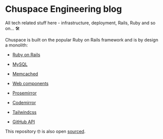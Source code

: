 # Chuspace Engineering blog 

All tech related stuff here - infrastructure, deployment, Rails, Ruby and so on... 🛠

Chuspace is built on the popular Ruby on Rails framework and is by design a monolith:

* [Ruby on Rails](https://rubyonrails.org/)

* [MySQL](https://www.mysql.com/)

* [Memcached](https://memcached.org/)

* [Web components](https://developer.mozilla.org/en-US/docs/Web/Web_Components)

* [Prosemirror](https://prosemirror.net/)

* [Codemirror](https://codemirror.net/)

* [Tailwindcss](https://tailwindcss.com/)

* [GitHub API](https://docs.github.com/en/rest)

This repository 🤓 is also open [sourced](https://github.com/chuspace/engineering).